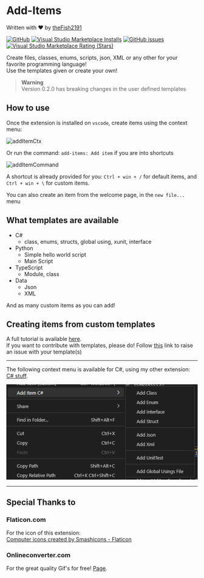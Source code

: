 # Add-Items

Written with ❤️ by [theFish2191](https://twitter.com/thefish2191)

[![GitHub](https://img.shields.io/github/license/thefish2191/Add-Items?style=plastic)](https://github.com/thefish2191/Add-Items/blob/Live/LICENSE)
[![Visual Studio Marketplace Installs](https://img.shields.io/visual-studio-marketplace/i/TheFish2191.add-items?style=plastic)](https://marketplace.visualstudio.com/items?itemName=TheFish2191.add-items)
[![GitHub issues](https://img.shields.io/github/issues/thefish2191/Add-Items?style=plastic)](https://github.com/thefish2191/Add-Items/issues)
[![Visual Studio Marketplace Rating (Stars)](https://img.shields.io/visual-studio-marketplace/stars/TheFish2191.Add-Items)](https://marketplace.visualstudio.com/items?itemName=TheFish2191.Add-Items)

Create files, classes, enums, scripts, json, XML or any other for your favorite programming language!  
Use the templates given or create your own!

> **Warning**  
> Version 0.2.0 has breaking changes in the user defined templates

## How to use

Once the extension is installed on `vscode`, create items using the context menu:

![addItemCtx](Resources/Readme/AddItem-Context.gif)

Or run the command: `add-items: Add item` if you are into shortcuts

![addItemCommand](Resources/Readme/AddItemCommand.gif)

A shortcut is already provided for you: `Ctrl + win + /` for default items, and `Ctrl + win + \` for custom items.  

You can also create an item from the welcome page, in the `new file...` menu

## What templates are available

- C#
  - class, enums, structs, global using, xunit, interface
- Python
  - Simple hello world script
  - Main Script
- TypeScript
  - Module, class
- Data
  - Json
  - XML

And as many custom items as you can add!

## Creating items from custom templates

A full tutorial is available [here](./Resources/UserTemplates/UserDefinedTemplates.md).  
If you want to contribute with templates, please do!
Follow [this](https://github.com/thefish2191/Add-Items/issues) link to raise an issue with your template(s)

---

The following context menu is available for C#, using my other extension: [C# stuff](https://marketplace.visualstudio.com/items?itemName=TheFish2191.csharp-stuff).

![CSharpMenu](Resources/Readme/csharp-menu.png)

---

## Special Thanks to

### Flaticon.com

For the icon of this extension:  
<a href="https://www.flaticon.com/free-icons/computer" title="computer icons">Computer icons created by Smashicons - Flaticon</a>

### Onlineconverter.com

For the great quality Gif's for free! [Page](https://www.onlineconverter.com/).
